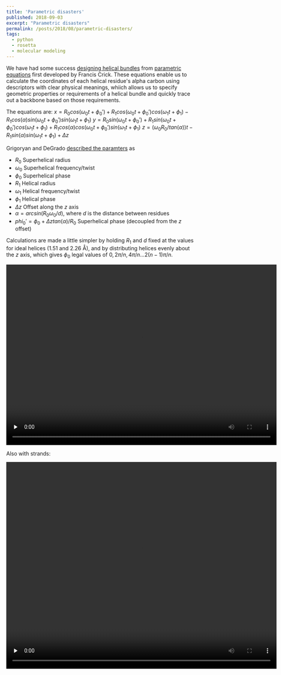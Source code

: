 ```yaml
---
title: 'Parametric disasters'
published: 2018-09-03
excerpt: "Parametric disasters"
permalink: /posts/2018/08/parametric-disasters/
tags:
  - python
  - rosetta
  - molecular modeling
---
```


We have had some success [designing helical bundles](https://doi.org/10.1126/science.1257481) from [parametric equations](https://doi.org/10.1107/S0365110X53001952) first developed by Francis Crick. These equations enable us to calculate the coordinates of each helical residue's alpha carbon using descriptors with clear physical meanings, whiich allows us to specify geometric properties or requirements of a helical bundle and quickly trace out a backbone based on those requirements.

The equations are:
$x = R_0 cos(\omega_0 t + \phi_0\prime) + R_1 cos( \omega_0 t + \phi_0\prime) cos(\omega_1 t + \phi_1) - R_1 cos(\alpha) sin(\omega_0 t + \phi_0\prime) sin(\omega_1 t + \phi_1)$
$y = R_0 sin(\omega_0 t + \phi_0\prime) + R_1 sin(\omega_0 t + \phi_0\prime) cos(\omega_1 t + \phi_1) + R_1 cos(\alpha) cos(\omega_0 t + \phi_0\prime) sin(\omega_1 t + \phi_1)$
$z = (\omega_0 R_0 / tan(\alpha)) t - R_1 sin(\alpha) sin(\omega_1 t + \phi_1) + \Delta z$

Grigoryan and DeGrado [described the paramters](https://doi.org/10.1016/j.jmb.2010.08.058) as 
* $R_0$ Superhelical radius
* $\omega_0$ Superhelical frequency/twist
* $\phi_0$ Superhelical phase
* $R_1$ Helical radius
* $\omega_1$ Helical frequency/twist
* $\phi_1$ Helical phase
* $\Delta z$ Offset along the $z$ axis
* $\alpha = arcsin(R_0 \omega_0 / d)$, where $d$ is the distance between residues
* $phi_0\prime = \phi_0 + \Delta z tan(\alpha) / R_0$ Superhelical phase (decoupled from the $z$ offset)

Calculations are made a little simpler by holding $R_1$ and $d$ fixed at the values for ideal helices (1.51 and 2.26 Å), and by distributing helices evenly about the $z$ axis, which gives $\phi_0$ legal values of ${0, 2\pi/n, 4\pi/n... 2(n-1) \pi/n}$.

<video width='720' height='480' preload='none' loop autoplay>
   <source src='https://weitzner.github.io/files/helical_disaster.mov' type='video/mp4'/>
</video>


Also with strands:

<video width='720' height='550' preload='none' loop autoplay>
   <source src='https://weitzner.github.io/files/strand_disaster.mov' type='video/mp4'/>
</video>
